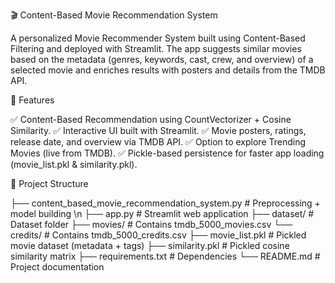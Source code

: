 🎬 Content-Based Movie Recommendation System

A personalized Movie Recommender System built using Content-Based Filtering and deployed with Streamlit.
The app suggests similar movies based on the metadata (genres, keywords, cast, crew, and overview) of a selected movie and enriches results with posters and details from the TMDB API.

🚀 Features

✅ Content-Based Recommendation using CountVectorizer + Cosine Similarity.
✅ Interactive UI built with Streamlit.
✅ Movie posters, ratings, release date, and overview via TMDB API.
✅ Option to explore Trending Movies (live from TMDB).
✅ Pickle-based persistence for faster app loading (movie_list.pkl & similarity.pkl).

📂 Project Structure

├── content_based_movie_recommendation_system.py   # Preprocessing + model building \n
├── app.py                                         # Streamlit web application
├── dataset/                                       # Dataset folder
    ├── movies/                                    # Contains tmdb_5000_movies.csv
    └── credits/                                   # Contains tmdb_5000_credits.csv
├── movie_list.pkl                                 # Pickled movie dataset (metadata + tags)
├── similarity.pkl                                 # Pickled cosine similarity matrix
├── requirements.txt                               # Dependencies
└── README.md                                      # Project documentation





